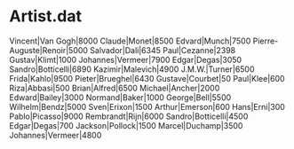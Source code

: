 Artist.dat
==========
Vincent|Van Gogh|8000
Claude|Monet|8500
Edvard|Munch|7500
Pierre-Auguste|Renoir|5000
Salvador|Dali|6345
Paul|Cezanne|2398
Gustav|Klimt|1000
Johannes|Vermeer|7900
Edgar|Degas|3050
Sandro|Botticelli|6890
Kazimir|Malevich|4900
J.M.W.|Turner|6500
Frida|Kahlo|9500
Pieter|Brueghel|6430
Gustave|Courbet|50
Paul|Klee|600
Riza|Abbasi|500 
Brian|Alfred|6500 
Michael|Ancher|2000 
Edward|Bailey|3000 
Normand|Baker|1000 
George|Bell|5500 
Wilhelm|Bendz|5000 
Sven|Erixon|1500 
Arthur|Emerson|600 
Hans|Erni|300
Pablo|Picasso|9000
Rembrandt|Rijn|6000
Sandro|Botticelli|4500
Edgar|Degas|700
Jackson|Pollock|1500
Marcel|Duchamp|3500
Johannes|Vermeer|4800
